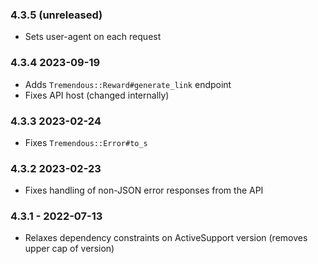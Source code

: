 ### 4.3.5 (unreleased)

* Sets user-agent on each request

### 4.3.4 2023-09-19

* Adds `Tremendous::Reward#generate_link` endpoint
* Fixes API host (changed internally)

### 4.3.3 2023-02-24

* Fixes `Tremendous::Error#to_s`

### 4.3.2 2023-02-23

* Fixes handling of non-JSON error responses from the API

### 4.3.1 - 2022-07-13

* Relaxes dependency constraints on ActiveSupport version (removes upper cap of version)